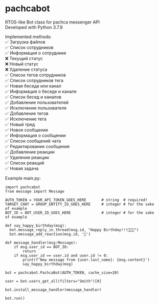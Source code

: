 # pachcabot
RTOS-like Bot class for pachca messenger API\
Developed with Python 3.7.9

Implemented methods:\
✅ Загрузка файлов\
✅ Список сотрудников\
✅ Информация о сотруднике\
❌ Текущий статус\
❌ Новый статус\
❌ Удаление статуса\
✅ Список тегов сотрудников\
✅ Список сотрудников тега\
✅ Новая беседа или канал\
✅ Информация о беседе и канале\
✅ Список бесед и каналов\
✅ Добавление пользователей\
✅ Исключение пользователя\
✅ Добавление тегов\
✅ Исключение тега\
✅ Новый тред\
✅ Новое сообщение\
✅ Информация о сообщении\
✅ Список сообщений чата\
✅ Редактирование сообщения\
✅ Добавление реакции\
✅ Удаление реакции\
✅ Список реакций\
✅ Новая задача

Example main.py:
```
import pachcabot
from message import Message

AUTH_TOKEN = YOUR_API_TOKEN_GOES_HERE       # string  # required!
TARGET_CHAT = GROUP_ENTITY_ID_GOES_HERE     # integer # for the sake of example
BOT_ID = BOT_USER_ID_GOES_HERE              # integer # for the sake of example

def say_happy_birthday(msg):
  bot.message_reply_in_thread(msg.id, "Happy Birthday!!!🎂🎂🎂")
  bot.message_add_reaction(msg.id, '🎂')

def message_handler(msg:Message):
    if msg.user_id == BOT_ID:
        return
    if msg.user_id == user.id and user.id != 0:
        print(f'New message from {user.last_name}: {msg.content}')   
        say_happy_birthday(msg)       

bot = pachcabot.PachcaBot(AUTH_TOKEN, cache_size=20)

user = bot.users_get_all(filters="Smith")[0]

bot.install_message_handler(message_handler)

bot.run()
```

